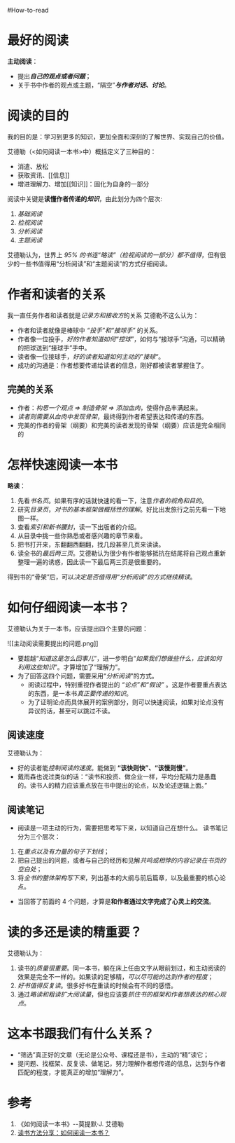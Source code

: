 #How-to-read

# 最好的阅读
**主动阅读**：
- 提出***自己的观点或者问题***；
- 关于书中作者的观点或主题，“隔空”***与作者对话、讨论***。

# 阅读的目的
我的目的是：学习到更多的知识，更加全面和深刻的了解世界、实现自己的价值。

艾德勒（<如何阅读一本书>中）概括定义了三种目的：
- 消遣、放松
- 获取资讯、[[信息]]
- 增进理解力、增加[[知识]]：固化为自身的一部分

阅读中关键是**读懂作者传递的*知识***，由此划分为四个层次:
1. *基础阅读*
2. *检视阅读*
3. *分析阅读*
4. *主题阅读*

艾德勒认为，世界上 *95% 的书连“略读”（检视阅读的一部分）都不值得*，但有很少的一些书值得用“分析阅读”和“主题阅读”的方式仔细阅读。

# 作者和读者的关系
我一直任务作者和读者就是*记录方和接收方*的关系
艾德勒不这么认为：
- 作者和读者就像是棒球中 *“投手”和“接球手”* 的关系。
- 作者像一位投手，*好的作者知道如何“控球”*，如何与“接球手”沟通，可以精确的把球送到“接球手”手中。
- 读者像一位接球手，*好的读者知道如何主动的”接球“*。
- 成功的沟通是：作者想要传递给读者的信息，刚好都被读者掌握住了。

## 完美的关系
- 作者：*构思一个观点 => 制造骨架 => 添加血肉*，使得作品丰满起来。
- *读者则需要从血肉中发现骨架*，最终得到作者希望表达和传递的东西。
- 完美的作者的骨架（纲要）和完美的读者发现的骨架（纲要）应该是完全相同的

# 怎样快速阅读一本书
**略读**：
1. 先看*书名页*。如果有序的话就快速的看一下，注意*作者的视角和目的*。
2. 研究*目录页*，*对书的基本框架做概括性的理解*。好比出发旅行之前先看一下地图一样。
3. 查看*索引和新书腰封*，读一下出版者的介绍。
4. 从目录中挑一些你熟悉或者感兴趣的章节来看。
5. 把书打开来，东翻翻西翻翻，找几段甚至几页来读读。
6. 读全书的*最后两三页*。艾德勒认为很少有作者能够抵抗在结尾将自己观点重新整理一遍的诱惑，因此读一下最后两三页是很重要的。

得到书的“骨架”后，可以*决定是否值得用“分析阅读”的方式继续精读*。

# 如何仔细阅读一本书？

艾德勒认为关于一本书，应该提出四个主要的问题：

![[主动阅读需要提出的问题.png]]

- 要超越“*知道这是怎么回事儿*”，进一步明白“*如果我们想做些什么，应该如何利用这些知识*”。才算增加了“理解力”。
- 为了回答这四个问题，需要采用“*分析阅读*”的方式。
	- 阅读过程中，特别重视作者提出的 *“论点”和“假设”* 。这是作者要重点表达的东西，是一本书*真正要传递的知识*。
	- 为了证明论点而具体展开的案例部分，则可以快速阅读，如果对论点没有异议的话，甚至可以跳过不读。

## 阅读速度
艾德勒认为：
- 好的读者能*控制阅读的速度*。能做到 **“该快则快”、“该慢则慢”**。
- 戴雨森也说过类似的话：“读书和投资、做企业一样，平均分配精力是愚蠢的。读书人的精力应该重点放在书中提出的论点，以及论述逻辑上面。”

## 阅读笔记
- 阅读是一项主动的行为，需要把思考写下来，以知道自己在想什么。
读书笔记分为三个层次：
1. 在*重点以及有力量的句子下划线*；
2. 把自己提出的问题，或者与自己的经历和见解*共鸣或相悖的内容记录在书页的空白处*；
3. 将*全书的整体架构写下来*，列出基本的大纲与前后篇章，以及最重要的核心论点。

- 当回答了前面的 4 个问题，才算是**和作者通过文字完成了心灵上的交流**。

# 读的多还是读的精重要？

艾德勒认为：
1. 读书的*质量很重要*。同一本书，躺在床上任由文字从眼前划过，和主动阅读的效果是完全不一样的。如果读的足够精，*可以尽可能的达到作者的程度*；
2. *好书值得反复读*。很多好书在重读的时候会有不同的感悟。
3. 通过*略读和粗读扩大阅读量*，但也应该要*抓住书的框架和作者想表达的核心观点*。

# 这本书跟我们有什么关系？

- “筛选”真正好的文章（无论是公众号、课程还是书），主动的“精”读它；
- 提问题、找框架、反复读、做笔记，努力理解作者想传递的信息，达到与作者匹配的程度，才能真正的增加“理解力”。

# 参考
1. 《如何阅读一本书》--莫提默·J. 艾德勒
2. [读书方法分享：如何阅读一本书？](https://sspai.com/post/59388)